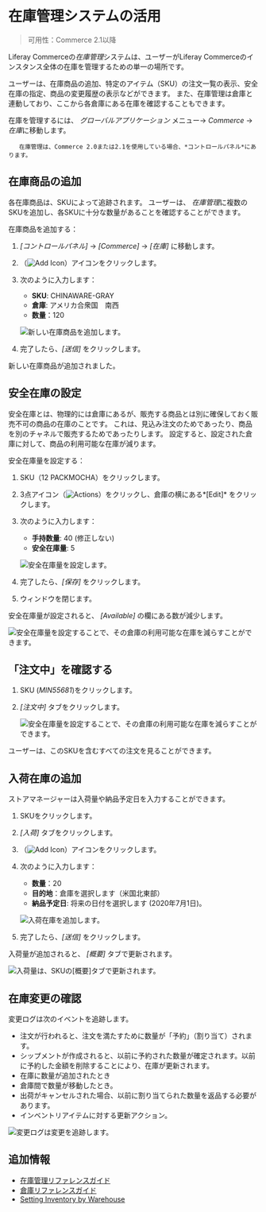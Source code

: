 # 在庫管理システムの活用

> 可用性：Commerce 2.1以降

Liferay Commerceの*在庫管理*システムは、ユーザーがLiferay Commerceのインスタンス全体の在庫を管理するための単一の場所です。

ユーザーは、在庫商品の追加、特定のアイテム（SKU）の注文一覧の表示、安全在庫の指定、商品の変更履歴の表示などができます。 また、在庫管理は倉庫と連動しており、ここから各倉庫にある在庫を確認することもできます。

在庫を管理するには、 *グローバルアプリケーション* メニュー→ *Commerce* → *在庫*に移動します。

``` note::
   在庫管理は、Commerce 2.0または2.1を使用している場合、*コントロールパネル*にあります。
```

## 在庫商品の追加

各在庫商品は、SKUによって追跡されます。 ユーザーは、 *在庫管理*に複数のSKUを追加し、各SKUに十分な数量があることを確認することができます。

在庫商品を追加する：

1.  *[コントロールパネル]* → *[Commerce]* → *[在庫]* に移動します。

2.  （![Add Icon](../../images/icon-add.png)）アイコンをクリックします。

3.  次のように入力します：

      - **SKU**: CHINAWARE-GRAY
      - **倉庫**: アメリカ合衆国　南西
      - **数量**：120

    ![新しい在庫商品を追加します。](./using-the-inventory-management-system/images/01.png)

4.  完了したら、*[送信]* をクリックします。

新しい在庫商品が追加されました。

## 安全在庫の設定

安全在庫とは、物理的には倉庫にあるが、販売する商品とは別に確保しておく販売不可の商品の在庫のことです。 これは、見込み注文のためであったり、商品を別のチャネルで販売するためであったりします。 設定すると、設定された倉庫に対して、商品の利用可能な在庫が減ります。

安全在庫量を設定する：

1.  SKU（12 PACKMOCHA）をクリックします。

2.  3点アイコン（![Actions](../../images/icon-actions.png)）をクリックし、倉庫の横にある*[Edit]* をクリックします。

3.  次のように入力します：

      - **手持数量**: 40 (修正しない)
      - **安全在庫量**: 5

    ![安全在庫量を設定します。](./using-the-inventory-management-system/images/02.png)

4.  完了したら、*[保存]* をクリックします。

5.  ウィンドウを閉じます。

安全在庫量が設定されると、 *[Available]* の欄にある数が減少します。

![安全在庫量を設定することで、その倉庫の利用可能な在庫を減らすことができます。](./using-the-inventory-management-system/images/03.png)

## 「注文中」を確認する

1.  SKU (*MIN55681*)をクリックします。

2.  *[注文中]* タブをクリックします。

    ![安全在庫量を設定することで、その倉庫の利用可能な在庫を減らすことができます。](./using-the-inventory-management-system/images/06.png)

ユーザーは、このSKUを含むすべての注文を見ることができます。

## 入荷在庫の追加

ストアマネージャーは入荷量や納品予定日を入力することができます。

1.  SKUをクリックします。

2.  *[入荷]* タブをクリックします。

3.  （![Add Icon](../../images/icon-add.png)）アイコンをクリックします。

4.  次のように入力します：

      - **数量**：20
      - **目的地**：倉庫を選択します（米国北東部）
      - **納品予定日**: 将来の日付を選択します (2020年7月1日)。

    ![入荷在庫を追加します。](./using-the-inventory-management-system/images/04.png)

5.  完了したら、*[送信]* をクリックします。

入荷量が追加されると、 *[概要]* タブで更新されます。

![入荷量は、SKUの[概要]タブで更新されます。](./using-the-inventory-management-system/images/05.png)

## 在庫変更の確認

変更ログは次のイベントを追跡します。

  - 注文が行われると、注文を満たすために数量が「予約」（割り当て）されます。
  - シップメントが作成されると、以前に予約された数量が確定されます。以前に予約した金額を削除することにより、在庫が更新されます。
  - 在庫に数量が追加されたとき
  - 倉庫間で数量が移動したとき。
  - 出荷がキャンセルされた場合、以前に割り当てられた数量を返品する必要があります。
  - インベントリアイテムに対する更新アクション。

![変更ログは変更を追跡します。](./using-the-inventory-management-system/images/07.png)

## 追加情報

  - [在庫管理リファレンスガイド](./inventory-management-reference-guide.md)
  - [倉庫リファレンスガイド](./warehouse-reference-guide.md)
  - [Setting Inventory by Warehouse](./setting-inventory-by-warehouse.md)
